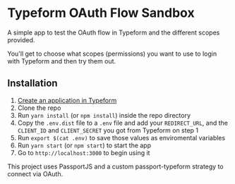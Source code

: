 # Typeform OAuth Flow Sandbox

A simple app to test the OAuth flow in Typeform and the different scopes provided. 

You'll get to choose what scopes (permissions) you want to use to login with Typeform and then try them out.

## Installation
1. [Create an application in Typeform](https://admin.typeform.test/account#/section/apps) 
1. Clone the repo
1. Run `yarn install` (or `npm install`) inside the repo directory
1. Copy the `.env.dist` file to a `.env` file and add your `REDIRECT_URL`, and the `CLIENT_ID` and `CLIENT_SECRET` you got from Typeform on step 1
1. Run `export $(cat .env)` to save those values as enviromental variables
1. Run `yarn start` (or `npm start`) to start the app
1. Go to `http://localhost:3000` to begin using it

This project uses PassportJS and a custom passport-typeform strategy to connect via OAuth.
